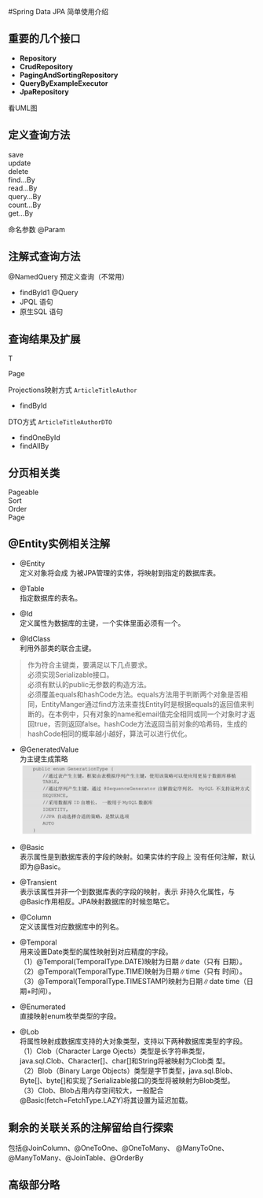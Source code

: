 #Spring Data JPA 简单使用介绍

## 重要的几个接口
- **Repository**
- **CrudRepository**
- **PagingAndSortingRepository**
- **QueryByExampleExecutor**
- **JpaRepository**

看UML图

## 定义查询方法
save  
update  
delete  
find...By   
read...By  
query...By  
count...By  
get...By  

命名参数 @Param

## 注解式查询方法
@NamedQuery 预定义查询（不常用）
- findById1
@Query 
- JPQL 语句
- 原生SQL 语句

## 查询结果及扩展

T

Page<T>

Projections映射方式 `ArticleTitleAuthor`
- findById

DTO方式 `ArticleTitleAuthorDTO`
- findOneById
- findAllBy

## 分页相关类

Pageable  
Sort  
Order  
Page<T>  

## @Entity实例相关注解

- @Entity  
 定义对象将会成 为被JPA管理的实体，将映射到指定的数据库表。
 
- @Table   
  指定数据库的表名。
- @Id  
  定义属性为数据库的主键，一个实体里面必须有一个。
- @IdClass  
  利用外部类的联合主键。
  
> 作为符合主键类，要满足以下几点要求。  
  必须实现Serializable接口。  
  必须有默认的public无参数的构造方法。    
  必须覆盖equals和hashCode方法。equals方法用于判断两个对象是否相同，EntityManger通过find方法来查找Entity时是根据equals的返回值来判断的。在本例中，只有对象的name和email值完全相同或同一个对象时才返回true，否则返回false。hashCode方法返回当前对象的哈希码，生成的hashCode相同的概率越小越好，算法可以进行优化。
  　　
- @GeneratedValue  
为主键生成策略  
![](./img/GeneratedValue.png)

- @Basic  
表示属性是到数据库表的字段的映射。如果实体的字段上
没有任何注解，默认即为@Basic。
- @Transient  
表示该属性并非一个到数据库表的字段的映射，表示
非持久化属性，与@Basic作用相反。JPA映射数据库的时候忽略它。  
- @Column  
定义该属性对应数据库中的列名。
- @Temporal  
用来设置Date类型的属性映射到对应精度的字段。  
（1）@Temporal(TemporalType.DATE)映射为日期∥date（只有
日期）。  
（2）@Temporal(TemporalType.TIME)映射为日期∥time（只有
时间）。  
（3）@Temporal(TemporalType.TIMESTAMP)映射为日期∥date
time（日期+时间）。  

- @Enumerated  
直接映射enum枚举类型的字段。
- @Lob  
 将属性映射成数据库支持的大对象类型，支持以下两种数据库类型的字段。   
 （1）Clob（Character Large Ojects）类型是长字符串类型，java.sql.Clob、Character[]、char[]和String将被映射为Clob类
 型。  
 （2）Blob（Binary  Large  Objects）类型是字节类型，java.sql.Blob、Byte[]、byte[]和实现了Serializable接口的类型将被映射为Blob类型。  
 （3）Clob、Blob占用内存空间较大，一般配合@Basic(fetch=FetchType.LAZY)将其设置为延迟加载。  


## 剩余的关联关系的注解留给自行探索
包括@JoinColumn、@OneToOne、@OneToMany、
@ManyToOne、@ManyToMany、@JoinTable、@OrderBy

## 高级部分略


